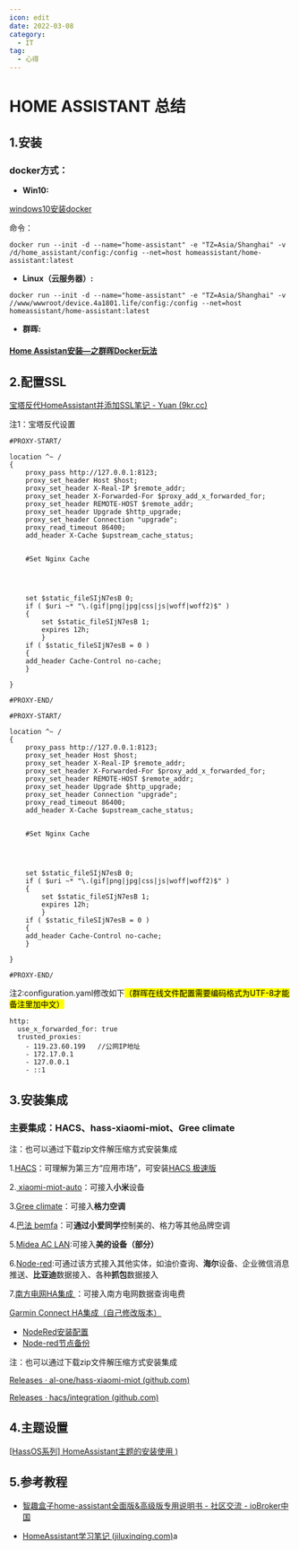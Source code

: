 ```yaml
---
icon: edit
date: 2022-03-08
category:
  - IT
tag:
  - 心得
---
```

# HOME ASSISTANT 总结

## 1.安装

### docker方式：

- **Win10:**

[windows10安装docker](https://blog.csdn.net/m0_56000832/article/details/120992771)

命令：

```
docker run --init -d --name="home-assistant" -e "TZ=Asia/Shanghai" -v /d/home_assistant/config:/config --net=host homeassistant/home-assistant:latest 
```

- **Linux（云服务器）:**

```
docker run --init -d --name="home-assistant" -e "TZ=Asia/Shanghai" -v //www/wwwroot/device.4a1801.life/config:/config --net=host homeassistant/home-assistant:latest 
```

- **群晖:**

#### [Home Assistan安装—之群晖Docker玩法](https://zhuanlan.zhihu.com/p/341395089)

## 2.配置SSL

[宝塔反代HomeAssistant并添加SSL笔记 - Yuan (9kr.cc)](https://www.9kr.cc/archives/114/)

注1：宝塔反代设置

```
#PROXY-START/

location ^~ /
{
    proxy_pass http://127.0.0.1:8123;
    proxy_set_header Host $host;
    proxy_set_header X-Real-IP $remote_addr;
    proxy_set_header X-Forwarded-For $proxy_add_x_forwarded_for;
    proxy_set_header REMOTE-HOST $remote_addr;
    proxy_set_header Upgrade $http_upgrade;
    proxy_set_header Connection "upgrade";
    proxy_read_timeout 86400;
    add_header X-Cache $upstream_cache_status;


    #Set Nginx Cache


​    

    set $static_fileSIjN7esB 0;
    if ( $uri ~* "\.(gif|png|jpg|css|js|woff|woff2)$" )
    {
        set $static_fileSIjN7esB 1;
        expires 12h;
        }
    if ( $static_fileSIjN7esB = 0 )
    {
    add_header Cache-Control no-cache;
    }

}

#PROXY-END/
```

```
#PROXY-START/

location ^~ /
{
    proxy_pass http://127.0.0.1:8123;
    proxy_set_header Host $host;
    proxy_set_header X-Real-IP $remote_addr;
    proxy_set_header X-Forwarded-For $proxy_add_x_forwarded_for;
    proxy_set_header REMOTE-HOST $remote_addr;
    proxy_set_header Upgrade $http_upgrade;
    proxy_set_header Connection "upgrade";
    proxy_read_timeout 86400;
    add_header X-Cache $upstream_cache_status;


    #Set Nginx Cache


​    

    set $static_fileSIjN7esB 0;
    if ( $uri ~* "\.(gif|png|jpg|css|js|woff|woff2)$" )
    {
        set $static_fileSIjN7esB 1;
        expires 12h;
        }
    if ( $static_fileSIjN7esB = 0 )
    {
    add_header Cache-Control no-cache;
    }

}

#PROXY-END/
```

注2:configuration.yaml修改如下<mark>（群晖在线文件配置需要编码格式为UTF-8才能备注里加中文）</mark>

```
http:
  use_x_forwarded_for: true
  trusted_proxies:
    - 119.23.60.199   //公网IP地址
    - 172.17.0.1
    - 127.0.0.1
    - ::1
```

## 3.安装集成

### 主要集成：HACS、hass-xiaomi-miot、Gree climate

注：也可以通过下载zip文件解压缩方式安装集成

1.[HACS](https://zhuanlan.zhihu.com/p/400985801)：可理解为第三方“应用市场”，可安装[HACS 极速版 ](https://github.com/hacs-china/integration)

2.[ xiaomi-miot-auto](https://zhuanlan.zhihu.com/p/444212384)：可接入**小米**设备

3.[Gree climate](https://zhuanlan.zhihu.com/p/397561665)：可接入**格力空调**

4.[巴法 bemfa](https://post.smzdm.com/p/a4pn9rdw/)：可**通过小爱同学**控制美的、格力等其他品牌空调

5.[Midea AC LAN](https://post.smzdm.com/p/a4pn9rdw/):可接入**美的设备（部分）**

6.[Node-red](https://bbs.hassbian.com/thread-6868-1-2.html):可通过该方式接入其他实体，如油价查询、**海尔**设备、企业微信消息推送、**比亚迪**数据接入、各种**抓包**数据接入

7.[南方电网HA集成 ](https://github.com/CubicPill/china_southern_power_grid_stat)：可接入南方电网数据查询电费

[Garmin Connect HA集成（自己修改版本）](https://github.com/arthurfsy/home-assistant-garmin_connect_CN)

- [NodeRed安装配置 ](https://zhuanlan.zhihu.com/p/456741817)
- [Node-red节点备份](https://pan.4a1801.life/Onedrive-swu/%E4%B8%AA%E4%BA%BA%E5%BB%BA%E7%AB%99/Home%20Assistant/Node-red)

注：也可以通过下载zip文件解压缩方式安装集成

[Releases · al-one/hass-xiaomi-miot (github.com)](https://github.com/al-one/hass-xiaomi-miot/releases)

[Releases · hacs/integration (github.com)](https://github.com/hacs/integration/releases)

## 4.主题设置

[[HassOS系列\] HomeAssistant主题的安装使用 )](https://www.bilibili.com/read/cv11631791)

## 5.参考教程

- [智趣盒子home-assistant全面版&高级版专用说明书 - 社区交流 - ioBroker中国](https://bbs.iobroker.cn/t/topic/12943/14)

- [HomeAssistant学习笔记 (jiluxinqing.com)](https://ha.jiluxinqing.com/#/)a
